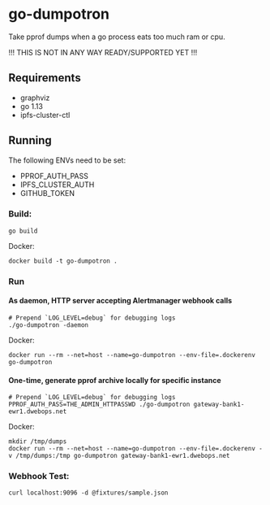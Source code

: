 # go-dumpotron
Take pprof dumps when a go process eats too much ram or cpu.

!!! THIS IS NOT IN ANY WAY READY/SUPPORTED YET !!!

## Requirements
- graphviz
- go 1.13
- ipfs-cluster-ctl

## Running
The following ENVs need to be set:
- PPROF_AUTH_PASS
- IPFS_CLUSTER_AUTH
- GITHUB_TOKEN

### Build:
```
go build
```
Docker:
```
docker build -t go-dumpotron .
```

### Run
#### As daemon, HTTP server accepting Alertmanager webhook calls
```
# Prepend `LOG_LEVEL=debug` for debugging logs
./go-dumpotron -daemon
```

Docker:
```
docker run --rm --net=host --name=go-dumpotron --env-file=.dockerenv go-dumpotron
```

#### One-time, generate pprof archive locally for specific instance
```
# Prepend `LOG_LEVEL=debug` for debugging logs
PPROF_AUTH_PASS=THE_ADMIN_HTTPASSWD ./go-dumpotron gateway-bank1-ewr1.dwebops.net
```

Docker:
```
mkdir /tmp/dumps
docker run --rm --net=host --name=go-dumpotron --env-file=.dockerenv -v /tmp/dumps:/tmp go-dumpotron gateway-bank1-ewr1.dwebops.net
```

### Webhook Test:
```
curl localhost:9096 -d @fixtures/sample.json
```
